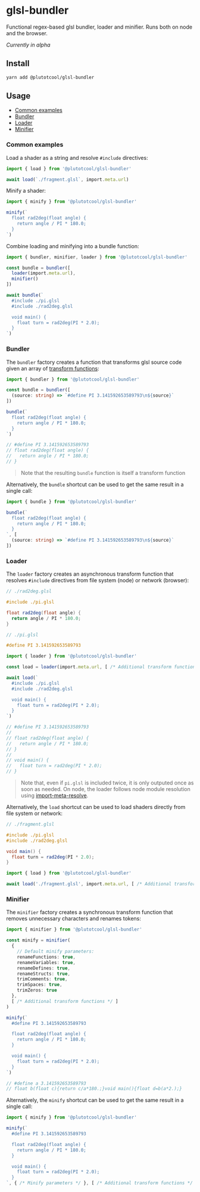 # glsl-bundler

Functional regex-based glsl bundler, loader and minifier. Runs both on node and the browser.

*Currently in alpha*

## Install

```bash
yarn add @plutotcool/glsl-bundler
```

## Usage

- [Common examples](#common-examples)
- [Bundler](#bundler)
- [Loader](#loader)
- [Minifier](#minifer)

### Common examples

Load a shader as a string and resolve `#include` directives:

```typescript
import { load } from '@plutotcool/glsl-bundler'

await load(`./fragment.glsl`, import.meta.url)
```

Minify a shader:

```typescript
import { minify } from '@plutotcool/glsl-bundler'

minify(`
  float rad2deg(float angle) {
    return angle / PI * 180.0;
  }
`)
```

Combine loading and minifying into a bundle function:

```typescript
import { bundler, minifier, loader } from '@plutotcool/glsl-bundler'

const bundle = bundler([
  loader(import.meta.url),
  minifier()
])

await bundle(`
  #include ./pi.glsl
  #include ./rad2deg.glsl

  void main() {
    float turn = rad2deg(PI * 2.0);
  }
`)
```

### Bundler

The `bundler` factory creates a function that transforms glsl source code given an array of [transform functions](src/bundler.ts#L1):

```typescript
import { bundler } from '@plutotcool/glsl-bundler'

const bundle = bundler([
  (source: string) => `#define PI 3.141592653589793\n${source}`
])

bundle(`
  float rad2deg(float angle) {
    return angle / PI * 180.0;
  }
`)

// #define PI 3.141592653589793
// float rad2deg(float angle) {
//   return angle / PI * 180.0;
// }
```

> Note that the resulting `bundle` function is itself a transform function

Alternatively, the `bundle` shortcut can be used to get the same result in a single call:

```typescript
import { bundle } from '@plutotcool/glsl-bundler'

bundle(`
  float rad2deg(float angle) {
    return angle / PI * 180.0;
  }
`, [
  (source: string) => `#define PI 3.141592653589793\n${source}`
])
```

### Loader

The `loader` factory creates an asynchronous transform function that resolves `#include` directives from file system (node) or network (browser):

```glsl
// ./rad2deg.glsl

#include ./pi.glsl

float rad2deg(float angle) {
  return angle / PI * 180.0;
}
```

```glsl
// ./pi.glsl

#define PI 3.141592653589793
```

```typescript
import { loader } from '@plutotcool/glsl-bundler'

const load = loader(import.meta.url, [ /* Additional transform functions */ ])

await load(`
  #include ./pi.glsl
  #include ./rad2deg.glsl

  void main() {
    float turn = rad2deg(PI * 2.0);
  }
`)

// #define PI 3.141592653589793
//
// float rad2deg(float angle) {
//   return angle / PI * 180.0;
// }
//
// void main() {
//   float turn = rad2deg(PI * 2.0);
// }
```

> Note that, even if `pi.glsl` is included twice, it is only outputed once as soon as needed.
> On node, the loader follows node module resolution using [import-meta-resolve](https://github.com/wooorm/import-meta-resolve).

Alternatively, the `load` shortcut can be used to load shaders directly from file system or network:

```glsl
// ./fragment.glsl

#include ./pi.glsl
#include ./rad2deg.glsl

void main() {
  float turn = rad2deg(PI * 2.0);
}
```

```typescript
import { load } from '@plutotcool/glsl-bundler'

await load('./fragment.glsl', import.meta.url, [ /* Additional transform functions */])
```

### Minifier

The `minifier` factory creates a synchronous transform function that removes unnecessary characters and renames tokens:

```typescript
import { minifier } from '@plutotcool/glsl-bundler'

const minify = minifier(
  {
    // Default minify parameters:
    renameFunctions: true,
    renameVariables: true,
    renameDefines: true,
    renameStructs: true,
    trimComments: true,
    trimSpaces: true,
    trimZeros: true
  },
  [ /* Additional transform functions */ ]
)

minify(`
  #define PI 3.141592653589793

  float rad2deg(float angle) {
    return angle / PI * 180.0;
  }

  void main() {
    float turn = rad2deg(PI * 2.0);
  }
`)

// #define a 3.141592653589793
// float b(float c){return c/a*180.;}void main(){float d=b(a*2.);}
```

Alternatively, the `minify` shortcut can be used to get the same result in a single call:

```typescript
import { minify } from '@plutotcool/glsl-bundler'

minify(`
  #define PI 3.141592653589793

  float rad2deg(float angle) {
    return angle / PI * 180.0;
  }

  void main() {
    float turn = rad2deg(PI * 2.0);
  }
`, { /* Minify parameters */ }, [ /* Additional transform functions */ ])
```
